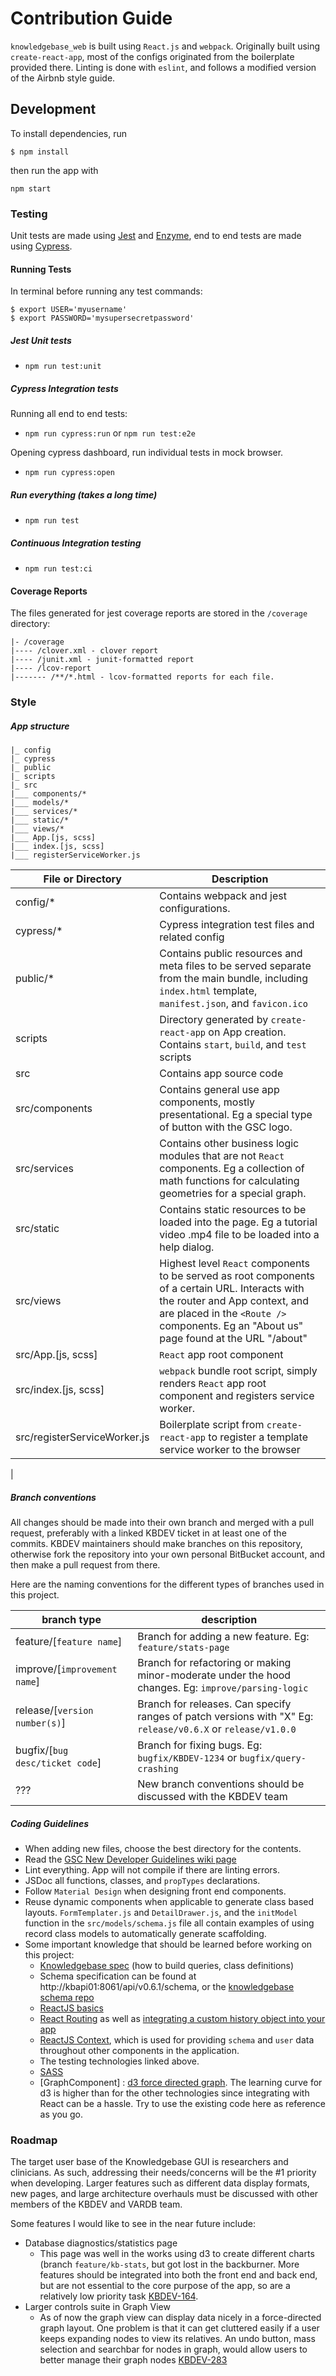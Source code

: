 # Contribution Guide

`knowledgebase_web` is built using `React.js` and `webpack`. Originally built using `create-react-app`, most of the configs originated from the boilerplate provided there. Linting is done with `eslint`, and follows a modified version of the Airbnb style guide.

## Development
To install dependencies, run
```
$ npm install
```
then run the app with
```
npm start
```

### Testing
Unit tests are made using [Jest](https://jestjs.io/docs/en/getting-started.html) and [Enzyme](https://airbnb.io/enzyme/docs/api/), end to end tests are made using [Cypress](https://docs.cypress.io/guides/overview/why-cypress.html#In-a-nutshell).

#### Running Tests
In terminal before running any test commands:

```
$ export USER='myusername'
$ export PASSWORD='mysupersecretpassword'
```

##### Jest Unit tests
* `npm run test:unit`

##### Cypress Integration tests
Running all end to end tests:
* `npm run cypress:run` or `npm run test:e2e`

Opening cypress dashboard, run individual tests in mock browser.
* `npm run cypress:open`

##### Run everything (takes a long time)
* `npm run test`

##### Continuous Integration testing
* `npm run test:ci`

#### Coverage Reports
The files generated for jest coverage reports are stored in the `/coverage` directory:
```
|- /coverage
|---- /clover.xml - clover report
|---- /junit.xml - junit-formatted report
|---- /lcov-report
|------- /**/*.html - lcov-formatted reports for each file.
```

### Style

##### App structure
```
|_ config
|_ cypress
|_ public
|_ scripts
|_ src
|___ components/*
|___ models/*
|___ services/*
|___ static/*
|___ views/*
|___ App.[js, scss]
|___ index.[js, scss]
|___ registerServiceWorker.js
```

|  File or Directory  |  Description  |
| --- | --- |
| config/* | Contains webpack and jest configurations. |
| cypress/* | Cypress integration test files and related config |
| public/* | Contains public resources and meta files to be served separate from the main bundle, including `index.html` template, `manifest.json`, and `favicon.ico` |
| scripts | Directory generated by `create-react-app` on App creation. Contains `start`, `build`, and `test` scripts |
| src | Contains app source code |
| src/components | Contains general use app components, mostly presentational. Eg a special type of button with the GSC logo.|
| src/services | Contains other business logic modules that are not `React` components. Eg a collection of math functions for calculating geometries for a special graph. |
| src/static | Contains static resources to be loaded into the page. Eg a tutorial video .mp4 file to be loaded into a help dialog. |
| src/views | Highest level `React` components to be served as root components of a certain URL. Interacts with the router and App context, and are placed in the `<Route />` components. Eg an "About us" page found at the URL "/about"  |
| src/App.[js, scss] | `React` app root component |
| src/index.[js, scss] | `webpack` bundle root script, simply renders `React` app root component and registers service worker. |
| src/registerServiceWorker.js | Boilerplate script from `create-react-app` to register a template service worker to  the browser |
|


##### Branch conventions
All changes should be made into their own branch and merged with a pull request, preferably with a linked KBDEV ticket in at least one of the commits. KBDEV maintainers should make branches on this repository, otherwise fork the repository into your own personal BitBucket account, and then make a pull request from there.

Here are the naming conventions for the different types of branches used in this project.

| branch type | description |
|-|-|
|feature/[`feature name`] | Branch for adding a new feature. Eg: `feature/stats-page`
| improve/[`improvement name`] | Branch for refactoring or making minor-moderate under the hood changes. Eg: `improve/parsing-logic`|
| release/[`version number(s)`] | Branch for releases. Can specify ranges of patch versions with "X" Eg: `release/v0.6.X` or `release/v1.0.0` |
| bugfix/[`bug desc/ticket code`] | Branch for fixing bugs. Eg: `bugfix/KBDEV-1234` or `bugfix/query-crashing`|
| ??? | New branch conventions should be discussed with the KBDEV team |

##### Coding Guidelines

* When adding new files, choose the best directory for the contents.
* Read the [GSC New Developer Guidelines wiki page](https://www.bcgsc.ca/wiki/display/DEVSU/General+Guidelines+for+New+Developers)
* Lint everything. App will not compile if there are linting errors.
* JSDoc all functions, classes, and `propTypes` declarations.
* Follow `Material Design` when designing front end components.
* Reuse dynamic components when applicable to generate class based layouts. `FormTemplater.js` and `DetailDrawer.js`, and the `initModel` function in the `src/models/schema.js` file all contain examples of using record class models to automatically generate scaffolding.
* Some important  knowledge that should be learned before working on this project:
  * [Knowledgebase spec](http://kbapi01:8061/api/v0.6.1/spec/) (how to build queries, class definitions)
  * Schema specification can be found at http://kbapi01:8061/api/v0.6.1/schema, or the [knowledgebase schema repo](https://svn.bcgsc.ca/bitbucket/projects/VDB/repos/knowledgebase_schema/browse)
  * [ReactJS basics](https://reactjs.org/tutorial/tutorial.html)
  * [React Routing](https://reacttraining.com/react-router/web/guides/quick-start) as well as [integrating a custom history object into your app](https://stackoverflow.com/questions/42701129/how-to-push-to-history-in-react-router-v4/45849608#45849608)
  * [ReactJS Context](https://reactjs.org/docs/context.html), which is used for providing `schema` and `user` data throughout other components in the application.
  * The testing technologies linked above.
  * [SASS](https://sass-lang.com/)
  * [GraphComponent] : [d3 force directed graph](https://github.com/d3/d3-force). The learning curve for d3 is higher than for the other technologies since integrating with React can be a hassle. Try to use the existing code here as reference as you go.

### Roadmap
The target user base of the Knowledgebase GUI is researchers and clinicians. As such, addressing their needs/concerns will be the #1 priority when developing. Larger features such as different data display formats, new pages, and large architecture overhauls must be discussed with other members of the KBDEV and VARDB team.

Some features I would like to see in the near future include:
* Database diagnostics/statistics page
  * This page was well in the works using d3 to create different charts (branch `feature/kb-stats`, but got lost in the backburner. More features should be integrated into both the front end and back end, but are not essential to the core purpose of the app, so are a relatively low priority task [KBDEV-164](https://www.bcgsc.ca/jira/browse/KBDEV-164).
* Larger controls suite in Graph View
  * As of now the graph view can display data nicely in a force-directed graph layout. One problem is that it can get cluttered easily if a user keeps expanding nodes to view its relatives. An undo button, mass selection and searchbar for nodes in graph, would allow users to better manage their graph nodes [KBDEV-283](https://www.bcgsc.ca/jira/projects/KBDEV/issues/KBDEV-283)
